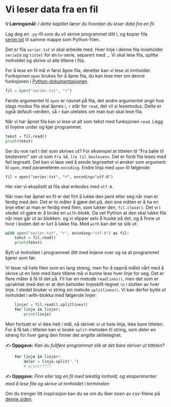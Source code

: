Vi leser data fra en fil
========================

**💡 Læringsmål:** _I dette kapitlet lærer du hvordan du leser data fra en fil._


Lag deg en `.py`-fil som du vil skrive programmet ditt i, og kopier fila [serier.txt](filer/serier.txt) til samme mappe som Python-filen.

Det er fila `serier.txt` vi skal arbeide med. Hver linje i denne fila inneholder `serieId` og `tittel` for en tv-serie, separert med `,`. Vi skal lese fila, splitte innholdet og skrive ut alle titlene i fila.

For å lese en fil må vi først åpne fila, deretter kan vi lese ut innholdet. Funksjonen `open` brukes for å åpne fila, du kan lese mer om denne funksjonen i [Python-dokumentasjonen](https://docs.python.org/3/library/functions.html?highlight=open#open).

```python
fil = open("serier.txt", "r")
```
Første argumentet til `open` er navnet på fila, det andre argumentet angir hva slags modus fila skal åpnes i, `r` står for `read`, det vil si lesemodus. Dette er også default-verdien, så `r` kan utelates om man kun skal lese fila.

Når vi har åpnet fila kan vi lese ut alt som tekst med funksjonen `read`. Legg til linjene under og kjør programmet.

```python
tekst = fil.read()
print(tekst)
``` 

Ser du noe rart i det som skrives ut? For eksempel at tittelen til "Fra bølle til bestevenn" ser ut som `Fra bÃ¸lle til bestevenn`. Det er fordi fila leses med feil tegnsett. Det kan vi løse ved å sende tegnsettet vi ønsker som argument til `open`, med parameteren `encoding`. Endre linja med `open` til følgende:
```
fil = open("serier.txt", "r", encoding="utf-8")
``` 
Her sier vi eksplisitt at fila skal enkodes med `utf-8`.

Når man har åpnet en fil er det fint å lukke den pent etter seg når man er ferdig med den. Det er to måter å gjøre det på, den ene måten er å ha en linje etter at man er ferdig med filen, som lukker den, `fil.close()`. Det vi i stedet vil gjøre er å bruke en `with`-blokk. Da vet Python at den skal lukke fila når man går ut av blokken. og vi slipper selv å huske på det, og å finne ut hvor i koden det er lurt å lukke fila. Med `with` kan det se slik ut:
```python
with open("serier.txt", "r", encoding="utf-8") as fil:
    tekst = fil.read()
    print(tekst)
```
Bytt ut innholdet i programmet ditt med linjene over og se at programmet kjører som før. 

Vi leser nå hele filen som en lang streng, men for å oppnå målet vårt med å skrive ut en liste med bare titlene må vi kunne lese hver linje for seg. Det er flere måter å få til det på. Fil har en metode `readlines()`, men det som er upraktisk med den er at den beholder linjeskift-tegnet `\n` i slutten av hver linje. I stedet bruker vi string sin metode `splitlines()`. Vi kan derfor bytte ut innholdet i with-blokka med følgende linjer:
```python
    linjer = fil.read().splitlines()
    for linje in linjer:
        print(linje)
```
Men fortsatt er vi ikke helt i mål, nå skriver vi ut hele linja, ikke bare tittelen. For å få tak i tittelen kan vi bruke  `split`-metoden til string, som deler en streng for hver gang den finner det angitte skilletegnet.
 
✍️ **Oppgave:** _Kan du fullføre programmet slik at det bare skriver ut tittelen?_
```python
    for linje in linjer:
        deler = linje.split(",")
        # print(???)
```

✍️ **Oppgave:** _Finn eller lag en fil med tekstlig innhold, og eksperimenter med å lese fila og skrive ut innholdet i terminalen_

Om du trenger litt inspirasjon kan du se om du liker noen av csv-filene på [denne siden](https://people.sc.fsu.edu/~jburkardt/data/csv/csv.html).

